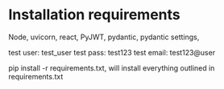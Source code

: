 # Installation requirements

Node, uvicorn, react, PyJWT, pydantic, pydantic settings, 

test user: test_user
test pass: test123
test email: test123@user


pip install -r requirements.txt, will install everything outlined in requirements.txt